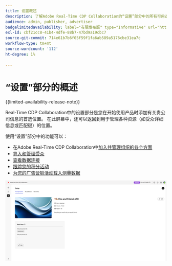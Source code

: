 ```yaml
---
title: 设置概述
description: 了解Adobe Real-Time CDP Collaboration的“设置”部分中的所有可用选项和工作流
audience: admin, publisher, advertiser
badgelimitedavailability: label="有限发布版" type="Informative" url="https://helpx.adobe.com/cn/legal/product-descriptions/real-time-customer-data-platform-collaboration.html newtab=true"
exl-id: cbf21cc8-41b4-4dfe-88b7-47bd9a19cbc7
source-git-commit: 714e61b7b6f05f59f1fa6ab589a5176cbe31ea7c
workflow-type: tm+mt
source-wordcount: '112'
ht-degree: 1%

---
```


# “设置”部分的概述

{{limited-availability-release-note}}

Real-Time CDP Collaboration中的设置部分是您在开始使用产品时添加有关贵公司信息的首选位置。 在此屏幕中，还可以返回到用于管理各种资源（如受众详细信息或匹配键）的位置。

使用“设置”部分中的功能可以：

* 在Adobe Real-Time CDP Collaboration中[加入并管理组织的各个方面](/help/guide/setup/onboard-organization.md)
* [导入和管理受众](/help/guide/setup/onboard-audiences.md)
* [查看数据连接](/help/guide/setup/manage-data-connection.md)
* [跟踪您的积分活动](/help/guide/setup/my-activity.md)
* [为您的广告营销活动载入测量数据](/help/guide/setup/onboard-measurement-data.md)

<!--

* [Import and manage identity crosswalks](/help/guide/setup/identity-crosswalk.md) *(not part of the beta release)*

-->

![设置页面](/help/assets/setup/setup-page.png)
